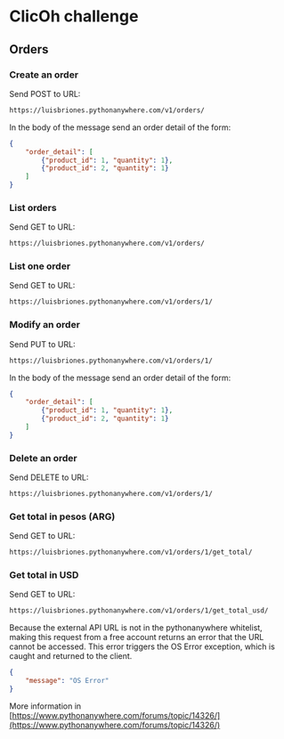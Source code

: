 # ClicOh challenge

## Orders

### Create an order
Send POST to URL:
```bash
https://luisbriones.pythonanywhere.com/v1/orders/
```
In the body of the message send an order detail of the form:
```json
{
    "order_detail": [
        {"product_id": 1, "quantity": 1},
        {"product_id": 2, "quantity": 1}
    ]
}
```
### List orders
Send GET to URL:
```bash
https://luisbriones.pythonanywhere.com/v1/orders/
```
### List one order
Send GET to URL:
```bash
https://luisbriones.pythonanywhere.com/v1/orders/1/
```
### Modify an order
Send PUT to URL:
```bash
https://luisbriones.pythonanywhere.com/v1/orders/1/
```
In the body of the message send an order detail of the form:
```json
{
    "order_detail": [
        {"product_id": 1, "quantity": 1},
        {"product_id": 2, "quantity": 1}
    ]
}
```
### Delete an order
Send DELETE to URL:
```bash
https://luisbriones.pythonanywhere.com/v1/orders/1/
```
### Get total in pesos (ARG)
Send GET to URL:
```bash
https://luisbriones.pythonanywhere.com/v1/orders/1/get_total/
```
### Get total in USD
Send GET to URL:
```bash
https://luisbriones.pythonanywhere.com/v1/orders/1/get_total_usd/
```
Because the external API URL is not in the pythonanywhere whitelist, 
making this request from a free account returns an error that the URL cannot be accessed.
This error triggers the OS Error exception, which is caught and returned to the client.
```json
{
    "message": "OS Error"
}
```
More information in [https://www.pythonanywhere.com/forums/topic/14326/](https://www.pythonanywhere.com/forums/topic/14326/)
